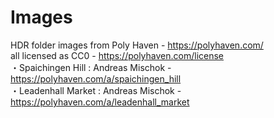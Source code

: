 # Images
  
HDR folder images from Poly Haven - https://polyhaven.com/  
all licensed as CC0 - https://polyhaven.com/license  
・Spaichingen Hill : Andreas Mischok - https://polyhaven.com/a/spaichingen_hill  
・Leadenhall Market : Andreas Mischok - https://polyhaven.com/a/leadenhall_market  
